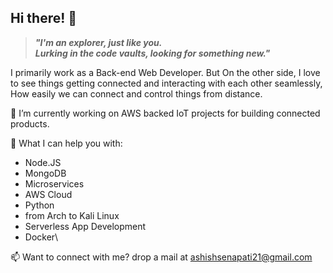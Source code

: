 ## Hi there! 👋

>***"I'm an explorer, just like you.\
Lurking in the code vaults, looking for something new."***

I primarily work as a Back-end Web Developer. 
But On the other side, I love to see things getting connected and interacting with each other seamlessly, How easily we can connect and control things from distance.

🔭 I’m currently working on AWS backed IoT projects for building connected products.

🌱 What I can help you with:
  * Node.JS
  * MongoDB
  * Microservices
  * AWS Cloud
  * Python
  * from Arch to Kali Linux
  * Serverless App Development
  * Docker\
  
📫 Want to connect with me? drop a mail at <ashishsenapati21@gmail.com>

